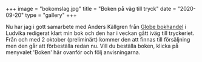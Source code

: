 +++
image = "bokomslag.jpg"
title = "Boken på väg till tryck"
date = "2020-09-20"
type = "gallery"
+++

Nu har jag i gott samarbete med Anders Källgren från [Globe bokhandel](https://www.globebokhandel.se/) i Ludvika redigerat klart min bok och den har i veckan gått iväg till tryckeriet. Från och med 2 oktober (preliminärt) kommer den att finnas till försäljning men den går att förbeställa redan nu. Vill du beställa boken, klicka på menyvalet 'Boken' här ovanför och följ anvisningarna.

